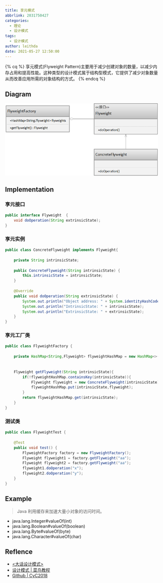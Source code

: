 ```yaml
---
title: 享元模式
abbrlink: 2031750427
categories:
  - 理论
  - 设计模式
tags:
  - 设计模式
author: leithda
date: 2021-05-27 12:50:00
---
```

{% cq %}
享元模式(Flyweight Pattern)主要用于减少创建对象的数量，以减少内存占用和提高性能。这种类型的设计模式属于结构型模式，它提供了减少对象数量从而改善应用所需的对象结构的方式。
{% endcq %}
<!-- More -->

## Diagram


![](设计模式-享元模式/享元模式.png)

## Implementation
### 享元接口
```java
public interface Flyweight  {
    void doOperation(String extrinsicState);
}
```
### 享元实例
```java
public class ConcreteFlyweight implements Flyweight{

    private String intrinsicState;

    public ConcreteFlyweight(String intrinsicState) {
        this.intrinsicState = intrinsicState;
    }

    @Override
    public void doOperation(String extrinsicState) {
        System.out.println("Object address: " + System.identityHashCode(this));
        System.out.println("IntrinsicState: " + intrinsicState);
        System.out.println("ExtrinsicState: " + extrinsicState);
    }
}

```
### 享元工厂类
```java
public class FlyweightFactory {

    private HashMap<String,Flyweight> flyweightHashMap = new HashMap<>();


    Flyweight getFlyweight(String intrinsicState){
        if(!flyweightHashMap.containsKey(intrinsicState)){
            Flyweight flyweight = new ConcreteFlyweight(intrinsicState);
            flyweightHashMap.put(intrinsicState,flyweight);
        }
        return flyweightHashMap.get(intrinsicState);
    }
}

```
### 测试类
```java
public class FlyweightTest {

    @Test
    public void test() {
        FlyweightFactory factory = new FlyweightFactory();
        Flyweight flyweight1 = factory.getFlyweight("aa");
        Flyweight flyweight2 = factory.getFlyweight("aa");
        flyweight1.doOperation("x");
        flyweight2.doOperation("y");
    }
}
```

## Example
> Java 利用缓存来加速大量小对象的访问时间。
- java.lang.Integer#valueOf(int)
- java.lang.Boolean#valueOf(boolean)
- java.lang.Byte#valueOf(byte)
- java.lang.Character#valueOf(char)

## Reflence
- [<大话设计模式>](https://book.douban.com/subject/2334288/)
- [设计模式 | 菜鸟教程](https://www.runoob.com/design-pattern/design-pattern-tutorial.html)
- [Github | CyC2018](https://github.com/CyC2018/CS-Notes/blob/master/notes/%E8%AE%BE%E8%AE%A1%E6%A8%A1%E5%BC%8F%20-%20%E7%9B%AE%E5%BD%95.md)